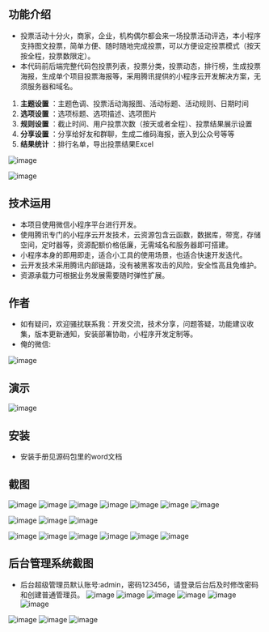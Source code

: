 ## 功能介绍 

 - 投票活动十分火，商家，企业，机构偶尔都会来一场投票活动评选，本小程序支持图文投票，简单方便、随时随地完成投票，可以方便设定投票模式（按天按全程，投票数限定）。
 - 本代码前后端完整代码包投票列表，投票分类，投票动态，排行榜，生成投票海报，生成单个项目投票海报等，采用腾讯提供的小程序云开发解决方案，无须服务器和域名。
 
1.  **主题设置** ：主题色调、投票活动海报图、活动标题、活动规则、日期时间
2.  **选项设置** ：选项标题、选项描述、选项图片
3.  **规则设置** ：截止时间、用户投票次数（按天或者全程）、投票结果展示设置
4.  **分享设置** ：分享给好友和群聊，生成二维码海报，嵌入到公众号等等
5.  **结果统计** ：排行名单，导出投票结果Excel

![image](https://user-images.githubusercontent.com/110208506/181726688-67e7c33a-2413-496e-82fe-d749ed554863.png)

![image](https://user-images.githubusercontent.com/110208506/181726704-a2707edb-5a29-4d4e-ba17-df2eaff45eb1.png)


## 技术运用
- 本项目使用微信小程序平台进行开发。
- 使用腾讯专门的小程序云开发技术，云资源包含云函数，数据库，带宽，存储空间，定时器等，资源配额价格低廉，无需域名和服务器即可搭建。
- 小程序本身的即用即走，适合小工具的使用场景，也适合快速开发迭代。
- 云开发技术采用腾讯内部链路，没有被黑客攻击的风险，安全性高且免维护。
- 资源承载力可根据业务发展需要随时弹性扩展。  



## 作者
- 如有疑问，欢迎骚扰联系我：开发交流，技术分享，问题答疑，功能建议收集，版本更新通知，安装部署协助，小程序开发定制等。
- 俺的微信: 

![image](https://user-images.githubusercontent.com/110208506/181726727-8ecd7b73-9934-4fc3-8a99-df1e9b96e336.png)



## 演示 
 
![image](https://user-images.githubusercontent.com/110208506/181726736-89a232db-8c53-4e31-992a-5c1140bdfa07.png)

## 安装

- 安装手册见源码包里的word文档

## 截图

![image](https://user-images.githubusercontent.com/110208506/181726802-2371ccad-36ff-4c95-9975-aa7fa1940088.png)
![image](https://user-images.githubusercontent.com/110208506/181726816-b2bc6c33-b135-4a02-9bd7-688155dddffb.png)
![image](https://user-images.githubusercontent.com/110208506/181726836-07efcabd-5fbd-4c5e-943a-cabb704e83fa.png)
![image](https://user-images.githubusercontent.com/110208506/181726850-68bdbfcc-5572-450d-827c-01457e523df2.png)
![image](https://user-images.githubusercontent.com/110208506/181726862-7f144d49-5e43-4a31-8379-979becee6191.png)
![image](https://user-images.githubusercontent.com/110208506/181726884-6d25b1fa-185e-454b-90b3-dcb57480406a.png)
![image](https://user-images.githubusercontent.com/110208506/181726900-9aeeeb5a-a837-40dc-a0f8-d4ae69235d55.png)

![image](https://user-images.githubusercontent.com/110208506/181726908-4474a720-bf47-45cf-ad22-6782557658c0.png)
![image](https://user-images.githubusercontent.com/110208506/181726923-fc457f9f-dbdc-4cfc-a3ba-f4c6d9deb5a0.png)
![image](https://user-images.githubusercontent.com/110208506/181726938-354bb2de-2bec-42fc-9bc2-25e45a14bf16.png)

![image](https://user-images.githubusercontent.com/110208506/181726949-0cac2eb6-b3dc-42a8-b386-02493c5488eb.png)
![image](https://user-images.githubusercontent.com/110208506/181726956-00d2ca71-2b21-426e-b38b-d836a21b4e29.png)
![image](https://user-images.githubusercontent.com/110208506/181726979-d0fcb48b-a4c6-4b8e-b9db-9e02c78bd058.png)
![image](https://user-images.githubusercontent.com/110208506/181726990-ef89dc48-a076-4531-b473-c5e16b970f5a.png)
![image](https://user-images.githubusercontent.com/110208506/181727016-ded45e54-4d8a-4ca7-88a3-c4c55e1d3360.png)
![image](https://user-images.githubusercontent.com/110208506/181727032-350b2617-5d39-42be-9bca-4a9b79607120.png)


## 后台管理系统截图 
- 后台超级管理员默认账号:admin，密码123456，请登录后台后及时修改密码和创建普通管理员。
![image](https://user-images.githubusercontent.com/110208506/181727052-04be0936-f9cc-4bbb-9cfe-998c7b51a6b4.png)
![image](https://user-images.githubusercontent.com/110208506/181727072-e614f04e-bc5c-4e32-9e24-8f1f897a8a19.png)
![image](https://user-images.githubusercontent.com/110208506/181727081-f986455d-e1ff-45f2-8165-00d431802de9.png)
![image](https://user-images.githubusercontent.com/110208506/181727097-68b5ceee-5d31-41ad-919a-6932010fdf4d.png)
![image](https://user-images.githubusercontent.com/110208506/181727137-449ed520-4cf9-464d-ba29-7fbb4b087001.png)
![image](https://user-images.githubusercontent.com/110208506/181727203-3858ca14-ac61-4466-97f4-b1ca6cafba9b.png)

 ![image](https://user-images.githubusercontent.com/110208506/181727213-356a1d6f-9890-4a22-96e0-aa8a81f4a6a6.png)
![image](https://user-images.githubusercontent.com/110208506/181727224-850afed5-1cc1-4aa8-abc9-c150f84e090b.png)
![image](https://user-images.githubusercontent.com/110208506/181727238-ebe7fa0a-1a2e-426d-a2c6-4554ac2f7452.png)



 
